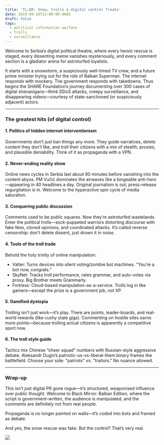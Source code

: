 ```yaml
---
title: 'TL;DR: Snow, trolls & digital control freaks'
date: 2019-09-26T22:00:00.000Z
draft: false
tags:
  - political information warfare
  - trolls
  - surveillance
---
```


Welcome to Serbia’s digital political theatre, where every heroic rescue is staged, every dissenting meme vanishes mysteriously, and every comment section is a gladiator arena for astroturfed loyalists.

It starts with a snowstorm, a suspiciously well-timed TV crew, and a future prime minister trying out for the role of Balkan Superman. The internet responds with mockery. The government responds with takedowns. Thus begins the SHARE Foundation’s journey documenting over 300 cases of digital shenanigans—think DDoS attacks, creepy surveillance, and disappearing videos—courtesy of state-sanctioned (or suspiciously adjacent) actors.

***

### The greatest hits (of digital control)

#### 1. Politics of hidden internet interventionism

Governments don’t just ban things any more. They guide narratives, delete content they don’t like, and troll their citizens with a mix of stealth, proxies, and plausible deniability. Think of it as propaganda with a VPN.

#### 2. Never-ending reality show

Online news cycles in Serbia last about 90 minutes before vanishing into the content abyss. PM Vučić dominates the airwaves like a bingeable anti-hero—appearing in 40 headlines a day. Original journalism is out; press-release regurgitation is in. Welcome to the hyperactive spin cycle of media saturation.

#### 3. Conquering public discussion

Comments used to be public squares. Now they’re astroturfed wastelands. Enter the political trolls—sock-puppeted warriors distorting discourse with fake likes, cloned opinions, and coordinated attacks. It’s called reverse censorship: don’t delete dissent, just drown it in noise.

#### 4. Tools of the troll trade

Behold the holy trinity of online manipulation:

* Valter: Turns devices into silent voting/zombie bot machines. “You’re a bot now, congrats.” 
* SkyNet: Tracks troll performance, rates grammar, and auto-votes via proxy. Big Brother meets Grammarly. 
* Fortress: Cloud-based manipulation-as-a-service. Trolls log in like gamers—except the prize is a government job, not XP. 

#### 5. Gamified dystopia

Trolling isn’t just work—it’s play. There are points, leader-boards, and real-world rewards (like cushy state gigs). Commenting on hostile sites earns more points—because trolling actual citizens is apparently a competitive sport now.

#### 6. The troll style guide

Tactics mix Chinese “cheer squad” numbers with Russian-style aggressive debate. Aleksandr Dugin’s patriotic-us-vs-liberal-them binary frames the battlefield. Choose your side: "patriots" vs. "traitors." No nuance allowed.

***

### Wrap-up

This isn’t just digital PR gone rogue—it’s structured, weaponised influence over public thought. Welcome to Black Mirror: Balkan Edition, where the script is government-written, the audience is manipulated, and the comments are definitely not from real people.

Propaganda is no longer painted on walls—it’s coded into bots and framed as debate.

And yes, the snow rescue was fake. But the control? That’s very real.

[![](/images/mapping-and-quantifying-political-information-warfare1.png)](https://labs.rs/en/mapping-and-quantifying-political-information-warfare/)
